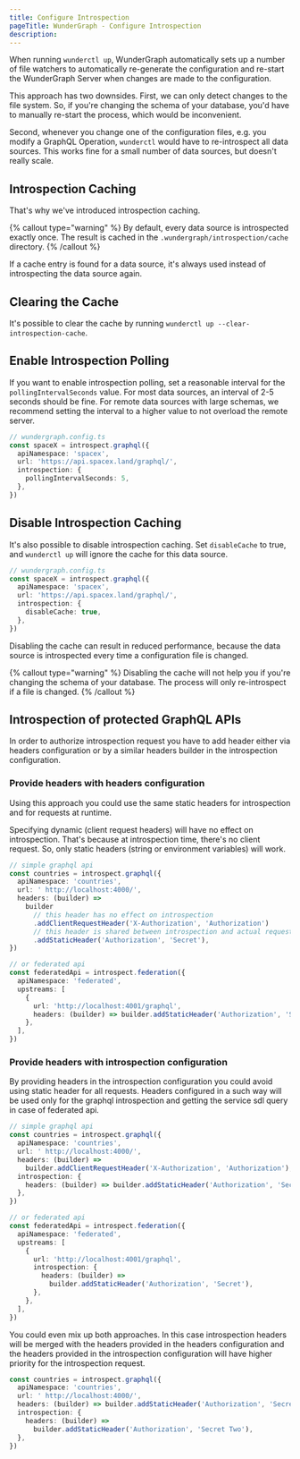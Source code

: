 ```yaml
---
title: Configure Introspection
pageTitle: WunderGraph - Configure Introspection
description:
---
```


When running `wunderctl up`,
WunderGraph automatically sets up a number of file watchers to automatically re-generate the configuration and re-start the WunderGraph Server when changes are made to the configuration.

This approach has two downsides.
First, we can only detect changes to the file system.
So, if you're changing the schema of your database,
you'd have to manually re-start the process,
which would be inconvenient.

Second, whenever you change one of the configuration files,
e.g. you modify a GraphQL Operation,
`wunderctl` would have to re-introspect all data sources.
This works fine for a small number of data sources,
but doesn't really scale.

## Introspection Caching

That's why we've introduced introspection caching.

{% callout type="warning" %}
By default, every data source is introspected exactly once.
The result is cached in the `.wundergraph/introspection/cache` directory.
{% /callout %}

If a cache entry is found for a data source,
it's always used instead of introspecting the data source again.

## Clearing the Cache

It's possible to clear the cache by running `wunderctl up --clear-introspection-cache`.

## Enable Introspection Polling

If you want to enable introspection polling,
set a reasonable interval for the `pollingIntervalSeconds` value.
For most data sources, an interval of 2-5 seconds should be fine.
For remote data sources with large schemas,
we recommend setting the interval to a higher value to not overload the remote server.

```typescript
// wundergraph.config.ts
const spaceX = introspect.graphql({
  apiNamespace: 'spacex',
  url: 'https://api.spacex.land/graphql/',
  introspection: {
    pollingIntervalSeconds: 5,
  },
})
```

## Disable Introspection Caching

It's also possible to disable introspection caching.
Set `disableCache` to true, and `wunderctl up` will ignore the cache for this data source.

```typescript
// wundergraph.config.ts
const spaceX = introspect.graphql({
  apiNamespace: 'spacex',
  url: 'https://api.spacex.land/graphql/',
  introspection: {
    disableCache: true,
  },
})
```

Disabling the cache can result in reduced performance,
because the data source is introspected every time a configuration file is changed.

{% callout type="warning" %}
Disabling the cache will not help you if you're changing the schema of your database.
The process will only re-introspect if a file is changed.
{% /callout %}

## Introspection of protected GraphQL APIs

In order to authorize introspection request you have to add header either via headers configuration or by a similar headers builder in the introspection configuration.

### Provide headers with headers configuration

Using this approach you could use the same static headers for introspection and for requests at runtime.

Specifying dynamic (client request headers) will have no effect on introspection.
That's because at introspection time, there's no client request.
So, only static headers (string or environment variables) will work.

```typescript
// simple graphql api
const countries = introspect.graphql({
  apiNamespace: 'countries',
  url: ' http://localhost:4000/',
  headers: (builder) =>
    builder
      // this header has no effect on introspection
      .addClientRequestHeader('X-Authorization', 'Authorization')
      // this header is shared between introspection and actual requests
      .addStaticHeader('Authorization', 'Secret'),
})

// or federated api
const federatedApi = introspect.federation({
  apiNamespace: 'federated',
  upstreams: [
    {
      url: 'http://localhost:4001/graphql',
      headers: (builder) => builder.addStaticHeader('Authorization', 'Secret'),
    },
  ],
})
```

### Provide headers with introspection configuration

By providing headers in the introspection configuration you could avoid using static header for all requests.
Headers configured in a such way will be used only for the graphql introspection and getting the service sdl query in case of federated api.

```typescript
// simple graphql api
const countries = introspect.graphql({
  apiNamespace: 'countries',
  url: ' http://localhost:4000/',
  headers: (builder) =>
    builder.addClientRequestHeader('X-Authorization', 'Authorization'),
  introspection: {
    headers: (builder) => builder.addStaticHeader('Authorization', 'Secret'),
  },
})

// or federated api
const federatedApi = introspect.federation({
  apiNamespace: 'federated',
  upstreams: [
    {
      url: 'http://localhost:4001/graphql',
      introspection: {
        headers: (builder) =>
          builder.addStaticHeader('Authorization', 'Secret'),
      },
    },
  ],
})
```

You could even mix up both approaches.
In this case introspection headers will be merged with the headers provided in the headers configuration and the headers provided in the introspection configuration will have higher priority for the introspection request.

```typescript
const countries = introspect.graphql({
  apiNamespace: 'countries',
  url: ' http://localhost:4000/',
  headers: (builder) => builder.addStaticHeader('Authorization', 'Secret One'),
  introspection: {
    headers: (builder) =>
      builder.addStaticHeader('Authorization', 'Secret Two'),
  },
})
```
